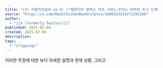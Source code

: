 ```yaml
---
title: "(3) 리얼치킨보이 on X: \"팔란티어 알렉스 카프 서한1.우리는 여전히 초기 단계에 있으며, 수년, 수십 년에 걸쳐 전개될 혁명의 첫 번째 막이 시작되는 시점에 있습니다.작년 4분기 총 매출은 8억 2,800만 달러로 역대 최고 기록을 세웠으며, 이는 전 분기의 7억 2,600만 달러에 비해 14%, 전년 동기 대비 36% 성장한 https://t.co/2KreZsvi2g\" / X"
source: "https://x.com/RealChickenBoy9/status/1886523134272291166"
author:
  - "[[X (formerly Twitter)]]"
published: 2025-02-04
created: 2025-02-04
description:
tags:
  - "clippings"
---
```

이러한 주장에 대한 보다 자세한 설명과 현재 상황, 그리고